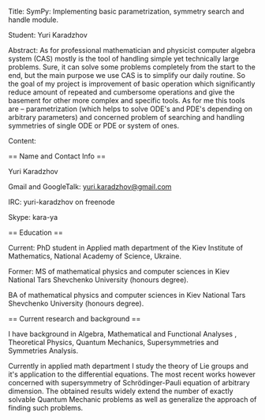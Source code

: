 Title:	 SymPy: Implementing basic parametrization, symmetry search and handle module.

Student:	 Yuri Karadzhov

Abstract:	As for professional mathematician and physicist computer algebra system (CAS) mostly is the tool of handling simple yet technically large problems. Sure, it can solve some problems completely from the start to the end, but the main purpose we use CAS is to simplify our daily routine. So the goal of my project is improvement of basic operation which significantly reduce amount of repeated and cumbersome operations and give the basement for other more complex and specific tools.
As for me this tools are – parametrization (which helps to solve ODE's and PDE's depending on arbitrary parameters) and concerned problem of searching and handling symmetries of single ODE or PDE or system of ones.

Content:	



== Name and Contact Info ==



Yuri Karadzhov

Gmail and GoogleTalk: yuri.karadzhov@gmail.com

IRC: yuri-karadzhov on freenode

Skype: kara-ya



== Education ==



Current: PhD student in Applied math department of the Kiev Institute of Mathematics, National
Academy of Science, Ukraine.

Former: MS of mathematical physics and computer sciences in Kiev National Tars Shevchenko University (honours degree).

BA of mathematical physics and computer sciences in Kiev National Tars Shevchenko University (honours degree).



== Current research and background ==



I have background in Algebra, Mathematical and Functional Analyses , Theoretical Physics, Quantum Mechanics, Supersymmetries and Symmetries Analysis.

Currently in applied math department I study the theory of Lie groups
and it's application to the differential equations. The most recent
works however concerned with supersymmetry of Schrödinger-Pauli
equation of arbitrary dimension. The obtained results widely extend
the number of exactly solvable Quantum Mechanic problems as well as
generalize the approach of finding such problems. 
